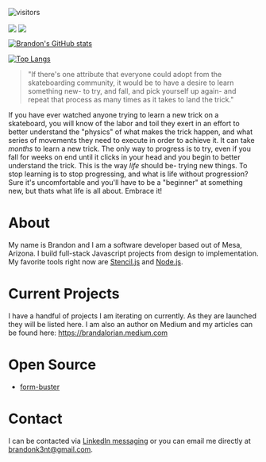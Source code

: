  ![visitors](https://visitor-badge.glitch.me/badge?page_id=brandalorian.brandalorian.issue.985717106465)
 
 <a href="javascript:void(0)"><img align="center" src="https://github-readme-stats.vercel.app/api?username=brandalorian&count_private=true&show_icons=true&theme=dark&include_all_commits=true" /></a>
  <a href="javascript:void(0)"><img align="center" src="https://github-readme-stats.vercel.app/api/top-langs/?username=brandalorian&theme=dark" /></a>
 
 
 [![Brandon's GitHub stats](https://github-readme-stats.vercel.app/api?username=brandalorian&count_private=true&show_icons=true&theme=react&include_all_commits=true)](https://github.com/brandalorian/github-readme-stats)
 
 [![Top Langs](https://github-readme-stats.vercel.app/api/top-langs/?username=brandalorian&theme=react)](https://github.com/brandalorian/github-readme-stats)



> "If there's one attribute that everyone could adopt from the skateboarding community, it would be to have a desire to learn something new- to try, and fall, and pick yourself up again- and repeat that process as many times as it takes to land the trick."

If you have ever watched anyone trying to learn a new trick on a skateboard, you will know of the labor and toil they exert in an effort to better understand 
the "physics" of what makes the trick happen, and what series of movements they need to execute in order to achieve it. It can take _months_ to learn a new 
trick. The only way to progress is to try, even if you fall for weeks on end until it clicks in your head and you begin to better understand the trick. 
This is the way *life* should be- trying new things. To stop learning is to stop progressing, and what is life without progression? Sure it's uncomfortable 
and you'll have to be a "beginner" at something new, but thats what life is all about. Embrace it!

# About
My name is Brandon and I am a software developer based out of Mesa, Arizona. I build full-stack Javascript projects from design to implementation. My favorite tools right now are [Stencil.js](https://stenciljs.com/) and [Node.js](https://nodejs.dev/).

# Current Projects
I have a handful of projects I am iterating on currently. As they are launched they will be listed here.
I am also an author on Medium and my articles can be found here: https://brandalorian.medium.com

# Open Source
- [form-buster](https://github.com/brandalorian/form-buster)

# Contact
I can be contacted via [LinkedIn messaging](https://www.linkedin.com/in/brandon-kent/) or you can email me directly at brandonk3nt@gmail.com.
